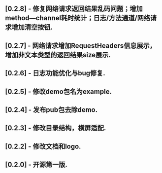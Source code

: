 ## [0.2.8] - 修复网络请求返回结果乱码问题；增加method—channel耗时统计；日志/方法通道/网络请求增加清空按钮.
## [0.2.7] - 网络请求增加RequestHeaders信息展示，增加非文本类型的返回结果size展示.
## [0.2.6] - 日志功能优化与bug修复.
## [0.2.5] - 修改demo包名为example.
## [0.2.4] - 发布pub包去除demo.
## [0.2.3] - 修改目录结构，横屏适配.
## [0.2.2] - 修改文档和logo.
## [0.2.0] - 开源第一版.
